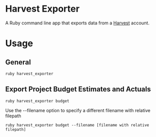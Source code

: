 # Harvest Exporter

A Ruby command line app that exports data from a [Harvest](http://getharvest.com/) account.

# Usage

## General

    ruby harvest_exporter
    
## Export Project Budget Estimates and Actuals

    ruby harvest_exporter budget
    
Use the --filename option to specify a different filename with relative filepath

    ruby harvest_exporter budget --filename [filename with relative filepath]